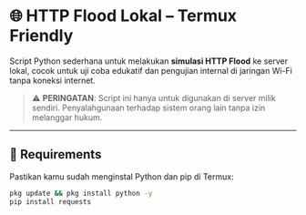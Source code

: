 # 🌐 HTTP Flood Lokal – Termux Friendly

Script Python sederhana untuk melakukan **simulasi HTTP Flood** ke server lokal, cocok untuk uji coba edukatif dan pengujian internal di jaringan Wi-Fi tanpa koneksi internet.

> ⚠️ **PERINGATAN**: Script ini hanya untuk digunakan di server milik sendiri. Penyalahgunaan terhadap sistem orang lain tanpa izin melanggar hukum.

---

## 🔧 Requirements

Pastikan kamu sudah menginstal Python dan pip di Termux:

```bash
pkg update && pkg install python -y
pip install requests
